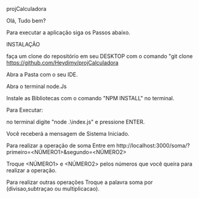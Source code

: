 

projCalculadora


Olá, Tudo bem?

Para executar a aplicação siga os Passos abaixo.

INSTALAÇÃO

faça um clone do repositório em seu DESKTOP com o comando "git clone https://github.com/Heydimy/projCalculadora

Abra a Pasta com o seu IDE.

Abra o terminal node.Js

Instale as Bibliotecas com o comando "NPM INSTALL" no terminal.

Para Executar:

no terminal digite "node .\index.js" e pressione ENTER.

Você receberá a mensagem de Sistema Iniciado.

Para realizar a operação de soma Entre em http://localhost:3000/soma/?primeiro=<NÚMERO1>&segundo=<NÚMERO2>

Troque <NÚMERO1> e <NÚMERO2> pelos números que você queira para realizar a operação.

Para realizar outras operações Troque a palavra soma por (divisao,subtraçao ou multiplicacao).
